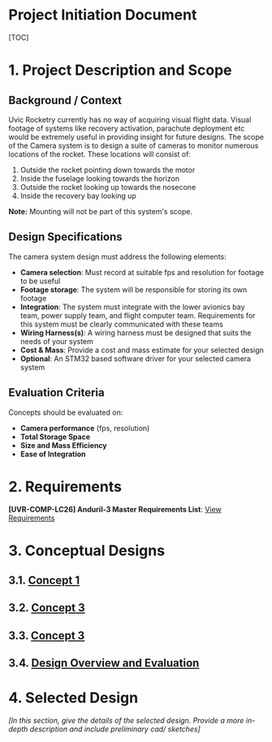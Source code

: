 Project Initiation Document
===

[TOC]

# 1. Project Description and Scope

## Background / Context

Uvic Rocketry currently has no way of acquiring visual flight data. Visual footage of systems like recovery activation, parachute deployment etc would be extremely useful in providing insight for future designs. The scope of the Camera system is to design a suite of cameras to monitor numerous locations of the rocket. These locations will consist of:

1. Outside the rocket pointing down towards the motor
2. Inside the fuselage looking towards the horizon
3. Outside the rocket looking up towards the nosecone
4. Inside the recovery bay looking up

**Note:** Mounting will not be part of this system's scope.

## Design Specifications

The camera system design must address the following elements:

- **Camera selection**: Must record at suitable fps and resolution for footage to be useful
- **Footage storage**: The system will be responsible for storing its own footage
- **Integration**: The system must integrate with the lower avionics bay team, power supply team, and flight computer team. Requirements for this system must be clearly communicated with these teams
- **Wiring Harness(s)**: A wiring harness must be designed that suits the needs of your system
- **Cost & Mass**: Provide a cost and mass estimate for your selected design
- **Optional**: An STM32 based software driver for your selected camera system

## Evaluation Criteria

Concepts should be evaluated on:

- **Camera performance** (fps, resolution)
- **Total Storage Space**
- **Size and Mass Efficiency**
- **Ease of Integration**

# 2. Requirements

**[UVR-COMP-LC26] Anduril-3 Master Requirements List**: [View Requirements](https://docs.google.com/spreadsheets/d/1ZD85g12owsyN6Y8WK_DpIhRM8TG9Gyk9y_tQ9WLFcQ0/edit?gid=0#gid=0)

# 3. Conceptual Designs

## 3.1. [Concept 1](design-concepts/concept-1.md)

## 3.2. [Concept 3](design-concepts/concept-2.md)

## 3.3. [Concept 3](design-concepts/concept-3.md)

## 3.4. [Design Overview and Evaluation](design-evaluation.md)

# 4. Selected Design

*[In this section, give the details of the selected design. Provide a more in-depth description and include preliminary cad/ sketches]*
